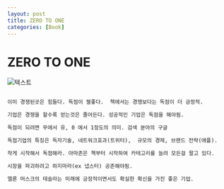 ```yaml
---
layout: post
title: ZERO TO ONE
categories: [Book]
---
```


# ZERO TO ONE

![텍스트](http://image.yes24.com/momo/TopCate413/MidCate007/41267180.jpg)

```markdown

이미 경쟁된곳은 힘들다. 독점이 젤좋다.  책에서는 경쟁보다는 독점이 더 긍정적. 

기업은 경쟁을 할수록 얻는것은 줄어든다. 성공적인 기업은 독점을 해야됨.

독점이 되려면 무에서 유, 0 에서 1정도의 의미. 검색 분야의 구글

독점기업의 특징은 독자기술, 네트워크효과(트위터),  규모의 경제, 브랜드 전략(애플).

작게 시작해서 독점해라. 아마존은 책부터 시작하여 카테고리를 늘려 모든걸 팔고 있다.

시장을 파괴하려고 하지마라(ex 냅스터) 공존해야됨.

엘론 머스크의 테슬라는 미래에 긍정적이면서도 확실한 확신을 가진 좋은 기업.
```
